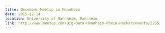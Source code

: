 ```yaml
---
title: December Meetup in Mannheim
date: 2015-12-14
location: University of Mannheim, Mannheim
link: http://www.meetup.com/Big-Data-Mannheim-Rhein-Neckar/events/226536051/
---
```

